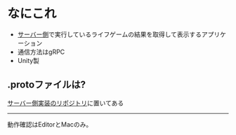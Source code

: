 # なにこれ
- [サーバー側][1]で実行しているライフゲームの結果を取得して表示するアプリケーション
- 通信方法はgRPC
- Unity製

## .protoファイルは?
[サーバー側実装のリポジトリ][1]に置いてある

---
動作確認はEditorとMacのみ。

[1]: https://github.com/block-cube-lib/lifegame-server-rs
